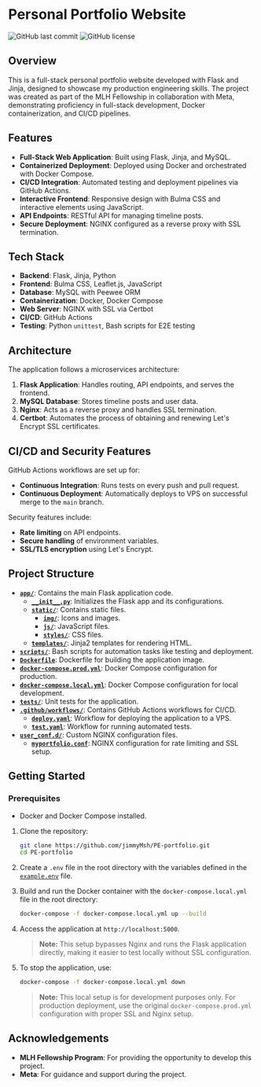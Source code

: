 # Personal Portfolio Website

![GitHub last commit](https://img.shields.io/github/last-commit/jimmyMsh/PE-portfolio)
![GitHub license](https://img.shields.io/github/license/jimmyMsh/PE-portfolio)

## Overview
This is a full-stack personal portfolio website developed with Flask and Jinja, designed to showcase my production engineering skills. The project was created as part of the MLH Fellowship in collaboration with Meta, demonstrating proficiency in full-stack development, Docker containerization, and CI/CD pipelines.

## Features
- **Full-Stack Web Application**: Built using Flask, Jinja, and MySQL.
- **Containerized Deployment**: Deployed using Docker and orchestrated with Docker Compose.
- **CI/CD Integration**: Automated testing and deployment pipelines via GitHub Actions.
- **Interactive Frontend**: Responsive design with Bulma CSS and interactive elements using JavaScript.
- **API Endpoints**: RESTful API for managing timeline posts.
- **Secure Deployment**: NGINX configured as a reverse proxy with SSL termination.

## Tech Stack
- **Backend**: Flask, Jinja, Python
- **Frontend**: Bulma CSS, Leaflet.js, JavaScript
- **Database**: MySQL with Peewee ORM
- **Containerization**: Docker, Docker Compose
- **Web Server**: NGINX with SSL via Certbot
- **CI/CD**: GitHub Actions
- **Testing**: Python `unittest`, Bash scripts for E2E testing

## Architecture
The application follows a microservices architecture:
1. **Flask Application**: Handles routing, API endpoints, and serves the frontend.
2. **MySQL Database**: Stores timeline posts and user data.
3. **Nginx**: Acts as a reverse proxy and handles SSL termination.
4. **Certbot**: Automates the process of obtaining and renewing Let's Encrypt SSL certificates.

## CI/CD and Security Features

GitHub Actions workflows are set up for:

- **Continuous Integration**: Runs tests on every push and pull request.
- **Continuous Deployment**: Automatically deploys to VPS on successful merge to the `main` branch.

Security features include:

- **Rate limiting** on API endpoints.
- **Secure handling** of environment variables.
- **SSL/TLS encryption** using Let's Encrypt.

## Project Structure

- **[`app/`](app/)**: Contains the main Flask application code.
  - **[`__init__.py`](app/__init__.py)**: Initializes the Flask app and its configurations.
  - **[`static/`](app/static/)**: Contains static files.
    - **[`img/`](app/static/img/)**: Icons and images.
    - **[`js/`](app/static/js/)**: JavaScript files.
    - **[`styles/`](app/static/styles/)**: CSS files.
  - **[`templates/`](app/templates/)**: Jinja2 templates for rendering HTML.
- **[`scripts/`](scripts/)**: Bash scripts for automation tasks like testing and deployment.
- **[`Dockerfile`](Dockerfile)**: Dockerfile for building the application image.
- **[`docker-compose.prod.yml`](docker-compose.prod.yml)**: Docker Compose configuration for production.
- **[`docker-compose.local.yml`](docker-compose.local.yml)**: Docker Compose configuration for local development.
- **[`tests/`](tests/)**: Unit tests for the application.
- **[`.github/workflows/`](.github/workflows/)**: Contains GitHub Actions workflows for CI/CD.
  - **[`deploy.yaml`](.github/workflows/deploy.yaml)**: Workflow for deploying the application to a VPS.
  - **[`test.yaml`](.github/workflows/test.yaml)**: Workflow for running automated tests.
- **[`user_conf.d/`](user_conf.d/)**: Custom NGINX configuration files.
  - **[`myportfolio.conf`](user_conf.d/myportfolio.conf)**: NGINX configuration for rate limiting and SSL setup.


## Getting Started
### Prerequisites
- Docker and Docker Compose installed.

1. Clone the repository:

    ```bash
    git clone https://github.com/jimmyMsh/PE-portfolio.git
    cd PE-portfolio
    ```

2. Create a `.env` file in the root directory with the variables defined in the [`example.env`](example.env) file.

3. Build and run the Docker container with the `docker-compose.local.yml` file in the root directory:

    ```bash
    docker-compose -f docker-compose.local.yml up --build
    ```

4. Access the application at `http://localhost:5000`.

    > **Note:** This setup bypasses Nginx and runs the Flask application directly, making it easier to test locally without SSL configuration.

5. To stop the application, use:

    ```bash
    docker-compose -f docker-compose.local.yml down
    ```

    > **Note:** This local setup is for development purposes only. For production deployment, use the original `docker-compose.prod.yml` configuration with proper SSL and Nginx setup.


## Acknowledgements

- **MLH Fellowship Program**: For providing the opportunity to develop this project.
- **Meta**: For guidance and support during the project.
